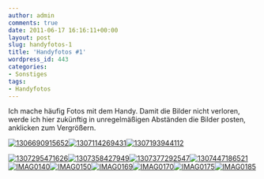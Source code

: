 ```yaml
---
author: admin
comments: true
date: 2011-06-17 16:16:11+00:00
layout: post
slug: handyfotos-1
title: 'Handyfotos #1'
wordpress_id: 443
categories:
- Sonstiges
tags:
- Handyfotos
---
```


Ich mache häufig Fotos mit dem Handy. Damit die Bilder nicht verloren, werde ich hier zukünftig in unregelmäßigen Abständen die Bilder posten, anklicken zum Vergrößern.

[![1306690915652](https://andydunkel.net/assets/uploads/2011/06/1306690915652_thumb1.jpg)](https://andydunkel.net/assets/uploads/2011/06/13066909156521.jpg)[![1307114269431](https://andydunkel.net/assets/uploads/2011/06/1307114269431_thumb1.jpg)](https://andydunkel.net/assets/uploads/2011/06/13071142694311.jpg)[![1307193944112](https://andydunkel.net/assets/uploads/2011/06/1307193944112_thumb1.jpg)](https://andydunkel.net/assets/uploads/2011/06/13071939441121.jpg)

[![1307295471626](https://andydunkel.net/assets/uploads/2011/06/1307295471626_thumb1.jpg)](https://andydunkel.net/assets/uploads/2011/06/13072954716261.jpg)[![1307358427949](https://andydunkel.net/assets/uploads/2011/06/1307358427949_thumb1.jpg)](https://andydunkel.net/assets/uploads/2011/06/13073584279491.jpg)[![1307377292547](https://andydunkel.net/assets/uploads/2011/06/1307377292547_thumb1.jpg)](https://andydunkel.net/assets/uploads/2011/06/13073772925471.jpg)[![1307447186521](https://andydunkel.net/assets/uploads/2011/06/1307447186521_thumb1.jpg)](https://andydunkel.net/assets/uploads/2011/06/13074471865211.jpg)[![IMAG0140](https://andydunkel.net/assets/uploads/2011/06/IMAG0140_thumb1.jpg)](https://andydunkel.net/assets/uploads/2011/06/IMAG01401.jpg)[![IMAG0150](https://andydunkel.net/assets/uploads/2011/06/IMAG0150_thumb1.jpg)](https://andydunkel.net/assets/uploads/2011/06/IMAG01501.jpg)[![IMAG0169](https://andydunkel.net/assets/uploads/2011/06/IMAG0169_thumb1.jpg)](https://andydunkel.net/assets/uploads/2011/06/IMAG01691.jpg)[![IMAG0170](https://andydunkel.net/assets/uploads/2011/06/IMAG0170_thumb1.jpg)](https://andydunkel.net/assets/uploads/2011/06/IMAG01701.jpg)[![IMAG0175](https://andydunkel.net/assets/uploads/2011/06/IMAG0175_thumb1.jpg)](https://andydunkel.net/assets/uploads/2011/06/IMAG01751.jpg)[![IMAG0185](https://andydunkel.net/assets/uploads/2011/06/IMAG0185_thumb1.jpg)](https://andydunkel.net/assets/uploads/2011/06/IMAG01851.jpg)
